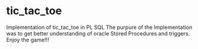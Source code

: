 # tic_tac_toe
Implementation of tic_tac_toe in PL SQL
The purpure of the Implementation was to get better understanding of oracle Stored Procedures and triggers.
Enjoy the game!!!
